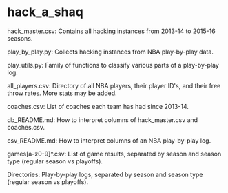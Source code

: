 # hack_a_shaq

hack_master.csv: Contains all hacking instances from 2013-14 to 2015-16 seasons.

play_by_play.py: Collects hacking instances from NBA play-by-play data.

play_utils.py: Family of functions to classify various parts of a play-by-play log.

all_players.csv: Directory of all NBA players, their player ID's, and their free throw rates. More stats may be added.

coaches.csv: List of coaches each team has had since 2013-14.

db_README.md: How to interpret columns of hack_master.csv and coaches.csv.

csv_README.md: How to interpret columns of an NBA play-by-play log.

games[a-z0-9]*.csv: List of game results, separated by season and season type (regular season vs playoffs).

Directories: Play-by-play logs, separated by season and season type (regular season vs playoffs).
